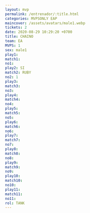 ```yaml
---
layout: mvp
permalink: /entrenador/:title.html
categories: MVPSONLY EAP
maincover: /assets/avatars/male1.webp
tickets: 2
date: 2020-08-29 10:29:20 +0700
title: CHAINO
team: EA
MVPS: 1
sex: male1
play1: 
match1: 
no1: 
play2: SI
match2: RUBY
no2: 1
play3: 
match3: 
no3: 
play4: 
match4: 
no4: 
play5: 
match5: 
no5: 
play6: 
match6: 
no6: 
play7: 
match7: 
no7: 
play8: 
match8: 
no8: 
play9: 
match9: 
no9: 
play10: 
match10: 
no10: 
play11: 
match11: 
no11: 
rol: TANK
---
```

